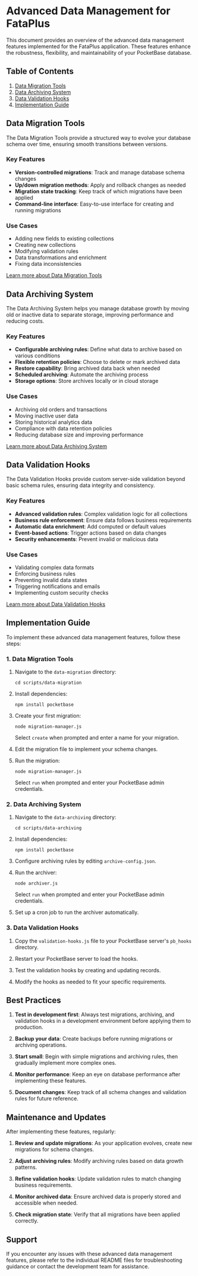 # Advanced Data Management for FataPlus

This document provides an overview of the advanced data management features implemented for the FataPlus application. These features enhance the robustness, flexibility, and maintainability of your PocketBase database.

## Table of Contents

1. [Data Migration Tools](#data-migration-tools)
2. [Data Archiving System](#data-archiving-system)
3. [Data Validation Hooks](#data-validation-hooks)
4. [Implementation Guide](#implementation-guide)

## Data Migration Tools

The Data Migration Tools provide a structured way to evolve your database schema over time, ensuring smooth transitions between versions.

### Key Features

- **Version-controlled migrations**: Track and manage database schema changes
- **Up/down migration methods**: Apply and rollback changes as needed
- **Migration state tracking**: Keep track of which migrations have been applied
- **Command-line interface**: Easy-to-use interface for creating and running migrations

### Use Cases

- Adding new fields to existing collections
- Creating new collections
- Modifying validation rules
- Data transformations and enrichment
- Fixing data inconsistencies

[Learn more about Data Migration Tools](data-migration/README.md)

## Data Archiving System

The Data Archiving System helps you manage database growth by moving old or inactive data to separate storage, improving performance and reducing costs.

### Key Features

- **Configurable archiving rules**: Define what data to archive based on various conditions
- **Flexible retention policies**: Choose to delete or mark archived data
- **Restore capability**: Bring archived data back when needed
- **Scheduled archiving**: Automate the archiving process
- **Storage options**: Store archives locally or in cloud storage

### Use Cases

- Archiving old orders and transactions
- Moving inactive user data
- Storing historical analytics data
- Compliance with data retention policies
- Reducing database size and improving performance

[Learn more about Data Archiving System](data-archiving/README.md)

## Data Validation Hooks

The Data Validation Hooks provide custom server-side validation beyond basic schema rules, ensuring data integrity and consistency.

### Key Features

- **Advanced validation rules**: Complex validation logic for all collections
- **Business rule enforcement**: Ensure data follows business requirements
- **Automatic data enrichment**: Add computed or default values
- **Event-based actions**: Trigger actions based on data changes
- **Security enhancements**: Prevent invalid or malicious data

### Use Cases

- Validating complex data formats
- Enforcing business rules
- Preventing invalid data states
- Triggering notifications and emails
- Implementing custom security checks

[Learn more about Data Validation Hooks](data-validation/README.md)

## Implementation Guide

To implement these advanced data management features, follow these steps:

### 1. Data Migration Tools

1. Navigate to the `data-migration` directory:
   ```
   cd scripts/data-migration
   ```

2. Install dependencies:
   ```
   npm install pocketbase
   ```

3. Create your first migration:
   ```
   node migration-manager.js
   ```
   Select `create` when prompted and enter a name for your migration.

4. Edit the migration file to implement your schema changes.

5. Run the migration:
   ```
   node migration-manager.js
   ```
   Select `run` when prompted and enter your PocketBase admin credentials.

### 2. Data Archiving System

1. Navigate to the `data-archiving` directory:
   ```
   cd scripts/data-archiving
   ```

2. Install dependencies:
   ```
   npm install pocketbase
   ```

3. Configure archiving rules by editing `archive-config.json`.

4. Run the archiver:
   ```
   node archiver.js
   ```
   Select `run` when prompted and enter your PocketBase admin credentials.

5. Set up a cron job to run the archiver automatically.

### 3. Data Validation Hooks

1. Copy the `validation-hooks.js` file to your PocketBase server's `pb_hooks` directory.

2. Restart your PocketBase server to load the hooks.

3. Test the validation hooks by creating and updating records.

4. Modify the hooks as needed to fit your specific requirements.

## Best Practices

1. **Test in development first**: Always test migrations, archiving, and validation hooks in a development environment before applying them to production.

2. **Backup your data**: Create backups before running migrations or archiving operations.

3. **Start small**: Begin with simple migrations and archiving rules, then gradually implement more complex ones.

4. **Monitor performance**: Keep an eye on database performance after implementing these features.

5. **Document changes**: Keep track of all schema changes and validation rules for future reference.

## Maintenance and Updates

After implementing these features, regularly:

1. **Review and update migrations**: As your application evolves, create new migrations for schema changes.

2. **Adjust archiving rules**: Modify archiving rules based on data growth patterns.

3. **Refine validation hooks**: Update validation rules to match changing business requirements.

4. **Monitor archived data**: Ensure archived data is properly stored and accessible when needed.

5. **Check migration state**: Verify that all migrations have been applied correctly.

## Support

If you encounter any issues with these advanced data management features, please refer to the individual README files for troubleshooting guidance or contact the development team for assistance.
